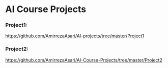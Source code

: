# AI Course Projects
### Project1:
https://github.com/AmirrezaAsari/AI-projects/tree/master/Project1
### Project2:
https://github.com/AmirrezaAsari/AI-Course-Projects/tree/master/Project2
